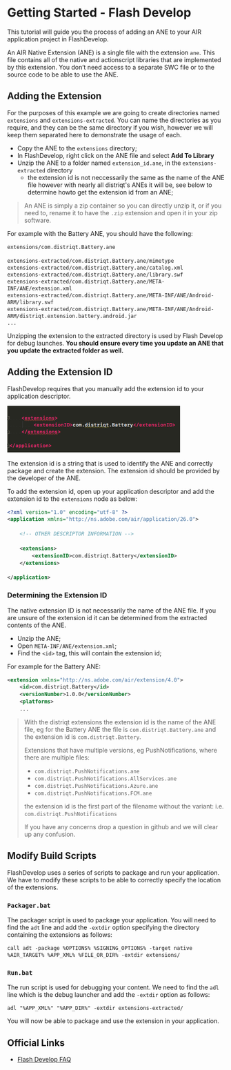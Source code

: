 
# Getting Started - Flash Develop

This tutorial will guide you the process of adding an ANE to your AIR application project in FlashDevelop.

An AIR Native Extension (ANE) is a single file with the extension `ane`. This file contains all of the native and actionscript libraries that are implemented by this extension. You don’t need access to a separate SWC file or to the source code to be able to use the ANE.


## Adding the Extension

For the purposes of this example we are going to create directories named `extensions` and `extensions-extracted`. You can name the directories as you require, and they can be the same directory if you wish, however we will keep them separated here to demonstrate the usage of each.

- Copy the ANE to the `extensions` directory;
- In FlashDevelop, right click on the ANE file and select **Add To Library**
- Unzip the ANE to a folder named `extension_id.ane`, in the `extensions-extracted` directory
  - the extension id is not neccessarily the same as the name of the ANE file however with nearly all distriqt's ANEs it will be, see below to determine howto get the extension id from an ANE;

> 
> An ANE is simply a zip container so you can directly unzip it, or if you need to, rename it to have the `.zip` extension and open it in your zip software.
> 

For example with the Battery ANE, you should have the following:

```
extensions/com.distriqt.Battery.ane

extensions-extracted/com.distriqt.Battery.ane/mimetype
extensions-extracted/com.distriqt.Battery.ane/catalog.xml
extensions-extracted/com.distriqt.Battery.ane/library.swf
extensions-extracted/com.distriqt.Battery.ane/META-INF/ANE/extension.xml
extensions-extracted/com.distriqt.Battery.ane/META-INF/ANE/Android-ARM/library.swf
extensions-extracted/com.distriqt.Battery.ane/META-INF/ANE/Android-ARM/distriqt.extension.battery.android.jar
...
```

Unzipping the extension to the extracted directory is used by Flash Develop for debug launches. **You should ensure every time you update an ANE that you update the extracted folder as well.**


## Adding the Extension ID

FlashDevelop requires that you manually add the extension id to your application descriptor.

![](images/ane-tutorial-add-flashdevelop-4.png)

The extension id is a string that is used to identify the ANE and correctly package and create the extension. The extension id should be provided by the developer of the ANE.

To add the extension id, open up your application descriptor and add the extension id to the `extensions` node as below:

```xml
<?xml version="1.0" encoding="utf-8" ?>
<application xmlns="http://ns.adobe.com/air/application/26.0">

    <!-- OTHER DESCRIPTOR INFORMATION -->

    <extensions>
        <extensionID>com.distriqt.Battery</extensionID>
    </extensions>

</application>
```


### Determining the Extension ID

The native extension ID is not necessarily the name of the ANE file. If you are unsure of the extension id it can be determined from the extracted contents of the ANE.

- Unzip the ANE;
- Open `META-INF/ANE/extension.xml`;
- Find the `<id>` tag, this will contain the extension id;

For example for the Battery ANE:

```xml
<extension xmlns="http://ns.adobe.com/air/extension/4.0">
	<id>com.distriqt.Battery</id>
	<versionNumber>1.0.0</versionNumber>
	<platforms>
    ...
```



> 
> With the distriqt extensions the extension id is the name of the ANE file, eg for the Battery ANE the file is `com.distriqt.Battery.ane` and the extension id is `com.distriqt.Battery`.
>
> Extensions that have multiple versions, eg PushNotifications, where there are multiple files:
> - `com.distriqt.PushNotifications.ane` 
> - `com.distriqt.PushNotifications.AllServices.ane` 
> - `com.distriqt.PushNotifications.Azure.ane` 
> - `com.distriqt.PushNotifications.FCM.ane` 
>
> the extension id is the first part of the filename without the variant: i.e. `com.distriqt.PushNotifications`
>
> If you have any concerns drop a question in github and we will clear up any confusion.
>




## Modify Build Scripts

FlashDevelop uses a series of scripts to package and run your application. We have to modify these scripts to be able to correctly specify the location of the extensions.


### `Packager.bat`

The packager script is used to package your application. You will need to find the `adt` line and add the `-extdir` option specifying the directory containing the extensions as follows:

```
call adt -package %OPTIONS% %SIGNING_OPTIONS% -target native %AIR_TARGET% %APP_XML% %FILE_OR_DIR% -extdir extensions/
```



### `Run.bat`

The run script is used for debugging your content. We need to find the `adl` line which is the debug launcher and add the `-extdir` option as follows:

```
adl "%APP_XML%" "%APP_DIR%" -extdir extensions-extracted/
```










You will now be able to package and use the extension in your application.




## Official Links

- [Flash Develop FAQ](http://www.flashdevelop.org/wikidocs/index.php?title=F.A.Q#What_needs_to_be_done_to_use_an_.ANE_.28Adobe_Native_Extension.29_with_FD.3F)


